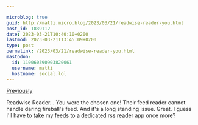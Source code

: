 ```yaml
---

microblog: true
guid: http://matti.micro.blog/2023/03/21/readwise-reader-you.html
post_id: 1839112
date: 2023-03-21T10:40:10+0200
lastmod: 2023-03-21T13:45:09+0200
type: post
permalink: /2023/03/21/readwise-reader-you.html
mastodon:
  id: 110060390903820061
  username: matti
  hostname: social.lol
---
```

[Previously](/2022/12/18/i-dont-want.html)

Readwise Reader... You were the chosen one! Their feed reader cannot handle daring fireball's feed. And it's a long standing issue. Great. I guess I'll have to take my feeds to a dedicated rss reader app once more?
